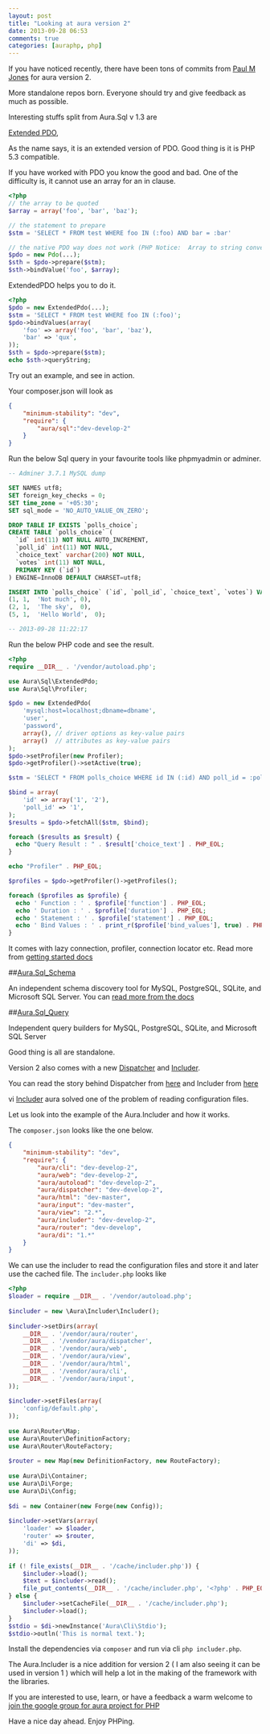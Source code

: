 ```yaml
---
layout: post
title: "Looking at aura version 2"
date: 2013-09-28 06:53
comments: true
categories: [auraphp, php]
---
```


If you have noticed recently, there have been tons of commits from 
[Paul M Jones](https://github.com/pmjones)﻿ for aura version 2. 

More standalone repos born. Everyone should try and give feedback as much as possible.

Interesting stuffs split from Aura.Sql v 1.3 are 

[Extended PDO](https://github.com/auraphp/Aura.Sql/tree/develop-2),

As the name says, it is an extended version of PDO. Good thing is it is 
PHP 5.3 compatible. 

If you have worked with PDO you know the good and bad.
One of the difficulty is, it cannot use an array for an in clause.

```php
<?php
// the array to be quoted
$array = array('foo', 'bar', 'baz');

// the statement to prepare
$stm = 'SELECT * FROM test WHERE foo IN (:foo) AND bar = :bar'

// the native PDO way does not work (PHP Notice:  Array to string conversion)
$pdo = new Pdo(...);
$sth = $pdo->prepare($stm);
$sth->bindValue('foo', $array);
```

ExtendedPDO helps you to do it. 

```php
<?php
$pdo = new ExtendedPdo(...);
$stm = 'SELECT * FROM test WHERE foo IN (:foo)';
$pdo->bindValues(array(
    'foo' => array('foo', 'bar', 'baz'),
    'bar' => 'qux',
));
$sth = $pdo->prepare($stm);
echo $sth->queryString;
```

Try out an example, and see in action.

Your composer.json will look as 

```json
{
    "minimum-stability": "dev",
    "require": {
        "aura/sql":"dev-develop-2"
    }
}
```

Run the below Sql query in your favourite tools like phpmyadmin or adminer.

```sql
-- Adminer 3.7.1 MySQL dump

SET NAMES utf8;
SET foreign_key_checks = 0;
SET time_zone = '+05:30';
SET sql_mode = 'NO_AUTO_VALUE_ON_ZERO';

DROP TABLE IF EXISTS `polls_choice`;
CREATE TABLE `polls_choice` (
  `id` int(11) NOT NULL AUTO_INCREMENT,
  `poll_id` int(11) NOT NULL,
  `choice_text` varchar(200) NOT NULL,
  `votes` int(11) NOT NULL,
  PRIMARY KEY (`id`)
) ENGINE=InnoDB DEFAULT CHARSET=utf8;

INSERT INTO `polls_choice` (`id`, `poll_id`, `choice_text`, `votes`) VALUES
(1,	1,	'Not much',	0),
(2,	1,	'The sky',	0),
(5,	1,	'Hello World',	0);

-- 2013-09-28 11:22:17
```

Run the below PHP code and see the result.

```php
<?php
require __DIR__ . '/vendor/autoload.php';

use Aura\Sql\ExtendedPdo;
use Aura\Sql\Profiler;

$pdo = new ExtendedPdo(
    'mysql:host=localhost;dbname=dbname',
    'user',
    'password',
    array(), // driver options as key-value pairs
    array()  // attributes as key-value pairs
);
$pdo->setProfiler(new Profiler);
$pdo->getProfiler()->setActive(true);

$stm = 'SELECT * FROM polls_choice WHERE id IN (:id) AND poll_id = :poll_id';

$bind = array(
    'id' => array('1', '2'),
    'poll_id' => '1',
);
$results = $pdo->fetchAll($stm, $bind);

foreach ($results as $result) {
  echo "Query Result : " . $result['choice_text'] . PHP_EOL;
}

echo "Profiler" . PHP_EOL;

$profiles = $pdo->getProfiler()->getProfiles();

foreach ($profiles as $profile) {
  echo ' Function : ' . $profile['function'] . PHP_EOL;
  echo ' Duration : ' . $profile['duration'] . PHP_EOL;
  echo ' Statement : ' . $profile['statement'] . PHP_EOL;
  echo ' Bind Values : ' . print_r($profile['bind_values'], true) . PHP_EOL;
}
```

It comes with lazy connection, profiler, connection locator etc. Read more from 
[getting started docs](https://github.com/auraphp/Aura.Sql/tree/develop-2#getting-started)


##[Aura.Sql_Schema](https://github.com/auraphp/Aura.Sql_Schema) 

An independent schema discovery tool for MySQL, PostgreSQL, 
SQLite, and Microsoft SQL Server. You can 
[read more from the docs](https://github.com/auraphp/Aura.Sql_Schema#getting-started)

##[Aura.Sql_Query](https://github.com/auraphp/Aura.Sql_Query)

Independent query builders for MySQL, PostgreSQL, SQLite, and Microsoft SQL Server

Good thing is all are standalone.

Version 2 also comes with a new 
[Dispatcher](https://github.com/auraphp/Aura.Dispatcher) 
and [Includer](https://github.com/auraphp/Aura.Includer).

You can read the story behind Dispatcher from 
[here](https://groups.google.com/d/msg/auraphp/hyjEPEeo6_w/u616Pu3kQrcJ) 
and Includer from 
[here](https://groups.google.com/d/msg/auraphp/WOo6TSceqHU/ZdgIkUgU0VIJ)

vi [Includer](https://github.com/auraphp/Aura.Includer) 
aura solved one of the problem of reading configuration files.

Let us look into the example of the Aura.Includer and how it works.

The `composer.json` looks like the one below.

```json
{
    "minimum-stability": "dev",
    "require": {
        "aura/cli": "dev-develop-2",
        "aura/web": "dev-develop-2",
        "aura/autoload": "dev-develop-2",
        "aura/dispatcher": "dev-develop-2",
        "aura/html": "dev-master",
        "aura/input": "dev-master",
        "aura/view": "2.*",
        "aura/includer": "dev-develop-2",
        "aura/router": "dev-develop",
        "aura/di": "1.*"
    }
}
```

We can use the includer to read the configuration files and store it and
later use the cached file. The `includer.php` looks like 

```php
<?php
$loader = require __DIR__ . '/vendor/autoload.php';
 
$includer = new \Aura\Includer\Includer();
 
$includer->setDirs(array(
    __DIR__ . '/vendor/aura/router',
    __DIR__ . '/vendor/aura/dispatcher',
    __DIR__ . '/vendor/aura/web',
    __DIR__ . '/vendor/aura/view',
    __DIR__ . '/vendor/aura/html',
    __DIR__ . '/vendor/aura/cli',
    __DIR__ . '/vendor/aura/input',
));
 
$includer->setFiles(array(
    'config/default.php',
));
 
use Aura\Router\Map;
use Aura\Router\DefinitionFactory;
use Aura\Router\RouteFactory;
 
$router = new Map(new DefinitionFactory, new RouteFactory);
 
use Aura\Di\Container;
use Aura\Di\Forge;
use Aura\Di\Config;
 
$di = new Container(new Forge(new Config));
 
$includer->setVars(array(
    'loader' => $loader,
    'router' => $router,
    'di' => $di,
));
 
if (! file_exists(__DIR__ . '/cache/includer.php')) {
    $includer->load();
    $text = $includer->read();
    file_put_contents(__DIR__ . '/cache/includer.php', '<?php' . PHP_EOL . $text);
} else {
    $includer->setCacheFile(__DIR__ . '/cache/includer.php');
    $includer->load();
}
$stdio = $di->newInstance('Aura\Cli\Stdio');
$stdio->outln('This is normal text.');
```

Install the dependencies via `composer` and run via cli `php includer.php`.

The Aura.Includer is a nice addition for version 2 
( I am also seeing it can be used in version 1 ) 
which will help a lot in the making of the framework with the libraries.

If you are interested to use, learn, or have a feedback a warm welcome to 
[join the google group for aura project for PHP](https://groups.google.com/forum/#!forum/auraphp)

Have a nice day ahead. Enjoy PHPing.
